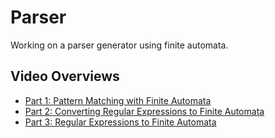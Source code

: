 # Parser

Working on a parser generator using finite automata. 

## Video Overviews

- [Part 1: Pattern Matching with Finite Automata](https://youtu.be/aI5OFpD1l9s)
- [Part 2: Converting Regular Expressions to Finite Automata](https://youtu.be/D6mSQTcs7jY)
- [Part 3: Regular Expressions to Finite Automata](https://youtu.be/dJ2icrMAM04)
